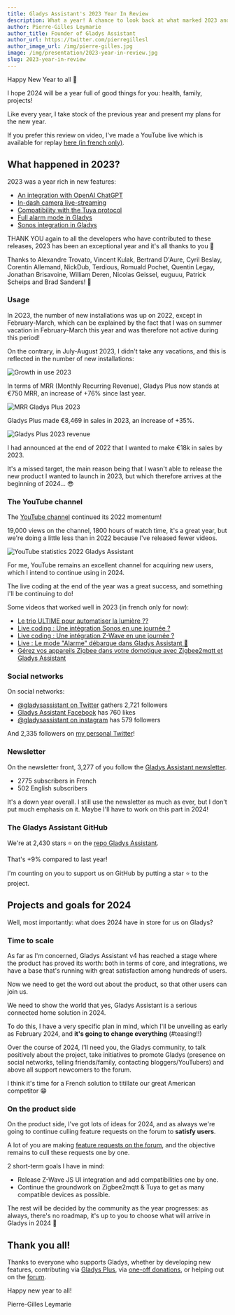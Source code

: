```yaml
---
title: Gladys Assistant's 2023 Year In Review
description: What a year! A chance to look back at what marked 2023 and the plans I have for 2024.
author: Pierre-Gilles Leymarie
author_title: Founder of Gladys Assistant
author_url: https://twitter.com/pierregillesl
author_image_url: /img/pierre-gilles.jpg
image: /img/presentation/2023-year-in-review.jpg
slug: 2023-year-in-review
---
```


Happy New Year to all 🙌

I hope 2024 will be a year full of good things for you: health, family, projects!

Like every year, I take stock of the previous year and present my plans for the new year.

If you prefer this review on video, I've made a YouTube live which is available for replay [here (in french only)](https://www.youtube.com/watch?v=9aHgmzqObxQ).

## What happened in 2023?

<!--truncate-->

2023 was a year rich in new features:

- [An integration with OpenAI ChatGPT](/blog/open-ai-gpt-3-in-gladys-assistant/)
- [In-dash camera live-streaming](/blog/camera-live-streaming-gladys-assistant-4-23/)
- [Compatibility with the Tuya protocol](/blog/gladys-assistant-tuya/)
- [Full alarm mode in Gladys](/blog/gladys-4-30-alarm-mode/)
- [Sonos integration in Gladys](/blog/gladys-4-32-sonos-integration/)

THANK YOU again to all the developers who have contributed to these releases, 2023 has been an exceptional year and it's all thanks to you 🎉

Thanks to Alexandre Trovato, Vincent Kulak, Bertrand D'Aure, Cyril Beslay, Corentin Allemand, NickDub, Terdious, Romuald Pochet, Quentin Legay, Jonathan Brisavoine, William Deren, Nicolas Geissel, euguuu, Patrick Scheips and
Brad Sanders! 🙏

### Usage

In 2O23, the number of new installations was up on 2022, except in February-March, which can be explained by the fact that I was on summer vacation in February-March this year and was therefore not active during this period!

On the contrary, in July-August 2023, I didn't take any vacations, and this is reflected in the number of new installations:

![Growth in use 2023](../static/img/articles/en/year-in-review-2023/gladys-usage-2023.jpg)

In terms of MRR (Monthly Recurring Revenue), Gladys Plus now stands at €750 MRR, an increase of +76% since last year.

![MRR Gladys Plus 2023](../static/img/articles/en/year-in-review-2023/gladys-plus-mrr-2023.jpg)

Gladys Plus made €8,469 in sales in 2023, an increase of +35%.

![Gladys Plus 2023 revenue](../static/img/articles/en/year-in-review-2023/gladys-plus-revenue-2023.jpg)

I had announced at the end of 2022 that I wanted to make €18k in sales by 2023.

It's a missed target, the main reason being that I wasn't able to release the new product I wanted to launch in 2023, but which therefore arrives at the beginning of 2024... 😎

### The YouTube channel

The [YouTube channel](https://www.youtube.com/@GladysAssistant) continued its 2022 momentum!

19,000 views on the channel, 1800 hours of watch time, it's a great year, but we're doing a little less than in 2022 because I've released fewer videos.

![YouTube statistics 2022 Gladys Assistant](../static/img/articles/en/year-in-review-2023/youtube-stats-2023.jpg)

For me, YouTube remains an excellent channel for acquiring new users, which I intend to continue using in 2024.

The live coding at the end of the year was a great success, and something I'll be continuing to do!

Some videos that worked well in 2023 (in french only for now):

- [Le trio ULTIME pour automatiser la lumière ??](https://www.youtube.com/watch?v=gNlZ2bId8Z0)
- [Live coding : Une intégration Sonos en une journée ?](https://www.youtube.com/watch?v=M4vOjQXMiZI)
- [Live coding : Une intégration Z-Wave en une journée ?](https://www.youtube.com/live/f6mWvy2kWSs?si=tSEA8-RtAdbY2C5d&t=454)
- [Live : Le mode "Alarme" débarque dans Gladys Assistant 🎉](https://www.youtube.com/watch?v=qEcVqvkg-Yc)
- [Gérez vos appareils Zigbee dans votre domotique avec Zigbee2mqtt et Gladys Assistant](https://youtu.be/ALW3uDB9P0s)

### Social networks

On social networks:

- [@gladysassistant on Twitter](https://twitter.com/gladysassistant) gathers 2,721 followers
- [Gladys Assistant Facebook](https://www.facebook.com/gladysassistant) has 760 likes
- [@gladysassistant on instagram](https://www.instagram.com/gladysassistant) has 579 followers

And 2,335 followers on [my personal Twitter](https://twitter.com/pierregillesl)!

### Newsletter

On the newsletter front, 3,277 of you follow the [Gladys Assistant newsletter](https://email-list.gladysassistant.com/subscription/haflMsWmU).

- 2775 subscribers in French
- 502 English subscribers

It's a down year overall. I still use the newsletter as much as ever, but I don't put much emphasis on it. Maybe I'll have to work on this part in 2024!

### The Gladys Assistant GitHub

We're at 2,430 stars ⭐ on the [repo Gladys Assistant](https://github.com/GladysAssistant/Gladys).

That's +9% compared to last year!

I'm counting on you to support us on GitHub by putting a star ⭐ to the project.

## Projects and goals for 2024

Well, most importantly: what does 2024 have in store for us on Gladys?

### Time to scale

As far as I'm concerned, Gladys Assistant v4 has reached a stage where the product has proved its worth: both in terms of core, and integrations, we have a base that's running with great satisfaction among hundreds of users.

Now we need to get the word out about the product, so that other users can join us.

We need to show the world that yes, Gladys Assistant is a serious connected home solution in 2024.

To do this, I have a very specific plan in mind, which I'll be unveiling as early as February 2024, and **it's going to change everything** (#teasing!!)

Over the course of 2024, I'll need you, the Gladys community, to talk positively about the project, take initiatives to promote Gladys (presence on social networks, telling friends/family, contacting bloggers/YouTubers) and above all support newcomers to the forum.

I think it's time for a French solution to titillate our great American competitor 😁

### On the product side

On the product side, I've got lots of ideas for 2024, and as always we're going to continue culling feature requests on the forum to **satisfy users**.

A lot of you are making [feature requests on the forum](https://en-community.gladysassistant.com/c/feature-requests/7), and the objective remains to cull these requests one by one.

2 short-term goals I have in mind:

- Release Z-Wave JS UI integration and add compatibilities one by one.
- Continue the groundwork on Zigbee2mqtt & Tuya to get as many compatible devices as possible.

The rest will be decided by the community as the year progresses: as always, there's no roadmap, it's up to you to choose what will arrive in Gladys in 2024 🙌

## Thank you all!

Thanks to everyone who supports Gladys, whether by developing new features, contributing via [Gladys Plus](/plus/), via [one-off donations](https://www.buymeacoffee.com/gladysassistant), or helping out on the [forum](https://en-community.gladysassistant.com/).

Happy new year to all!

Pierre-Gilles Leymarie
